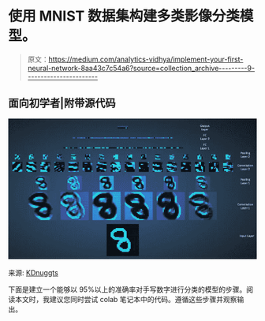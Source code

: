 # 使用 MNIST 数据集构建多类影像分类模型。

> 原文：<https://medium.com/analytics-vidhya/implement-your-first-neural-network-8aa43c7c54a6?source=collection_archive---------9----------------------->

## 面向初学者|附带源代码

![](img/519d91798d94b67cb96a4400db2c3535.png)

来源: [KDnuggts](https://www.google.com/url?sa=i&url=https%3A%2F%2Fwww.kdnuggets.com%2F2018%2F02%2F8-neural-network-architectures-machine-learning-researchers-need-learn.html&psig=AOvVaw3W-ckJDBF8yR037N1yX0b3&ust=1597231201178000&source=images&cd=vfe&ved=0CAMQjB1qFwoTCLC494qEk-sCFQAAAAAdAAAAABAD)

下面是建立一个能够以 95%以上的准确率对手写数字进行分类的模型的步骤。阅读本文时，我建议您同时尝试 colab 笔记本中的代码。遵循这些步骤并观察输出。